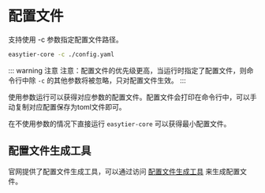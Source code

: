 # 配置文件

支持使用 -c 参数指定配置文件路径。

```sh
easytier-core -c ./config.yaml
```

::: warning 注意
注意：配置文件的优先级更高，当运行时指定了配置文件，则命令行中除 `-c` 的其他参数将被忽略，只对配置文件生效。
:::

使用参数运行可以获得对应参数的配置文件。配置文件会打印在命令行中，可以手动复制对应配置保存为toml文件即可。

在不使用参数的情况下直接运行 `easytier-core` 可以获得最小配置文件。

## 配置文件生成工具

官网提供了配置文件生成工具，可以通过访问 <a target="_blank" href="https://easytier.cn/web/index.html#config_generator">配置文件生成工具</a> 来生成配置文件。
